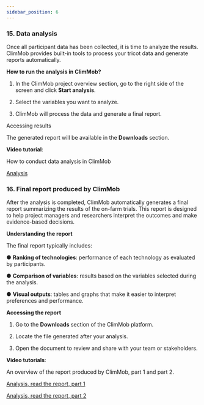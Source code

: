 ```yaml
---
sidebar_position: 6
---
```


### 15. Data analysis

Once all participant data has been collected, it is time to analyze the results. ClimMob provides built-in tools to process your tricot data and generate reports automatically.

**How to run the analysis in ClimMob?** 

1.	In the ClimMob project overview section, go to the right side of the screen and click **Start analysis**.

2.	Select the variables you want to analyze.

3.	ClimMob will process the data and generate a final report.

Accessing results

The generated report will be available in the **Downloads** section.

**Video tutorial**:

How to conduct data analysis in ClimMob

[Analysis](https://www.youtube.com/watch?v=VphlTFyE-XU)

### 16. Final report produced by ClimMob

After the analysis is completed, ClimMob automatically generates a final report summarizing the results of the on-farm trials. This report is designed to help project managers and researchers interpret the outcomes and make evidence-based decisions.

**Understanding the report**

The final report typically includes:

●	**Ranking of technologies**: performance of each technology as evaluated by participants.

●	**Comparison of variables**: results based on the variables selected during the analysis.

●	**Visual outputs**: tables and graphs that make it easier to interpret preferences and performance.

**Accessing the report**

1.	Go to the **Downloads** section of the ClimMob platform.

2.	Locate the file generated after your analysis.

3.	Open the document to review and share with your team or stakeholders.

**Video tutorials**:

An overview of the report produced by ClimMob, part 1 and part 2. 

[Analysis, read the report, part 1](https://www.youtube.com/watch?v=l_2kZLiGbbg) 

[Analysis, read the report, part 2](https://youtu.be/eGjjz22j36Q?si=AZcjx78WtKqrmwHt)
